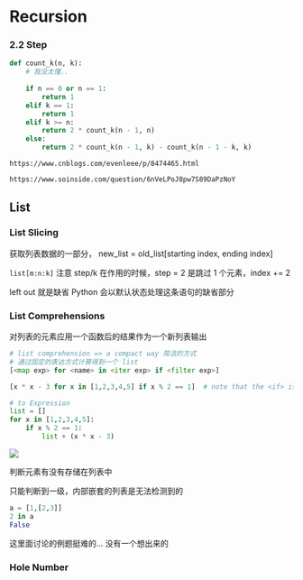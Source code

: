 # Recursion

### 2.2 Step

```python
def count_k(n, k):
    # 我没太懂.. 
    
    if n == 0 or n == 1:
        return 1
    elif k == 1:
        return 1
    elif k >= n: 
        return 2 * count_k(n - 1, n)
    else:
        return 2 * count_k(n - 1, k) - count_k(n - 1 - k, k)
```

```
https://www.cnblogs.com/evenleee/p/8474465.html
```

```
https://www.soinside.com/question/6nVeLPoJ8pw7S89DaPzNoY
```



## List

### List Slicing

获取列表数据的一部分， new_list = old_list[starting index, ending index]

`list[m:n:k]` 注意 step/k 在作用的时候，step = 2 是跳过 1 个元素，index += 2 

left out 就是缺省 Python 会以默认状态处理这条语句的缺省部分



### List Comprehensions

对列表的元素应用一个函数后的结果作为一个新列表输出

```python
# list comprehension => a compact way 简洁的方式 
# 通过固定的表达方式计算得到一个 list 
[<map exp> for <name> in <iter exp> if <filter exp>]

[x * x - 3 for x in [1,2,3,4,5] if x % 2 == 1]	# note that the <if> is optional

# to Expression 
list = []
for x in [1,2,3,4,5]:
	if x % 2 == 1:
        list + (x * x - 3)
```

![](D:\cs-61A\lecture-disscus\15.png)

判断元素有没有存储在列表中

只能判断到一级，内部嵌套的列表是无法检测到的

```python
a = [1,[2,3]]
2 in a
False
```

这里面讨论的例题挺难的... 没有一个想出来的



### Hole Number

